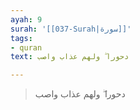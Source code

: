 ```yaml
---
ayah: 9
surah: '[[037-Surah|سورة]]'
tags:
- quran
text: دحورا ۖ ولهم عذاب واصب

---
```

> دحورا ۖ ولهم عذاب واصب
